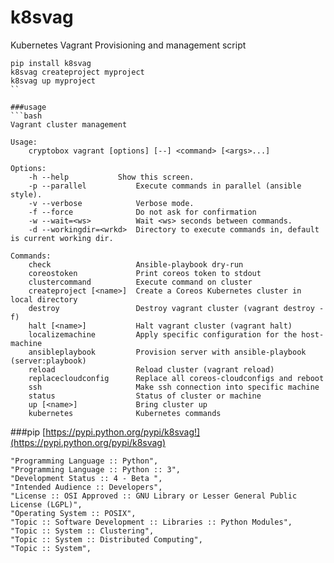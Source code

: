 # k8svag
Kubernetes Vagrant Provisioning and management script

```
pip install k8svag
k8svag createproject myproject
k8svag up myproject
``

###usage
```bash
Vagrant cluster management

Usage:
    cryptobox vagrant [options] [--] <command> [<args>...]

Options:
    -h --help           Show this screen.
    -p --parallel           Execute commands in parallel (ansible style).
    -v --verbose            Verbose mode.
    -f --force              Do not ask for confirmation
    -w --wait=<ws>          Wait <ws> seconds between commands.
    -d --workingdir=<wrkd>  Directory to execute commands in, default is current working dir.

Commands:
    check                   Ansible-playbook dry-run
    coreostoken             Print coreos token to stdout
    clustercommand          Execute command on cluster
    createproject [<name>]  Create a Coreos Kubernetes cluster in local directory
    destroy                 Destroy vagrant cluster (vagrant destroy -f)
    halt [<name>]           Halt vagrant cluster (vagrant halt)
    localizemachine         Apply specific configuration for the host-machine
    ansibleplaybook         Provision server with ansible-playbook (server:playbook)
    reload                  Reload cluster (vagrant reload)
    replacecloudconfig      Replace all coreos-cloudconfigs and reboot
    ssh                     Make ssh connection into specific machine
    status                  Status of cluster or machine
    up [<name>]             Bring cluster up
    kubernetes              Kubernetes commands
```

###pip
[https://pypi.python.org/pypi/k8svag!](https://pypi.python.org/pypi/k8svag)

```
"Programming Language :: Python",
"Programming Language :: Python :: 3",
"Development Status :: 4 - Beta ",
"Intended Audience :: Developers",
"License :: OSI Approved :: GNU Library or Lesser General Public License (LGPL)",
"Operating System :: POSIX",
"Topic :: Software Development :: Libraries :: Python Modules",
"Topic :: System :: Clustering",
"Topic :: System :: Distributed Computing",
"Topic :: System",
```